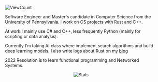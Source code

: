 ![ViewCount](https://views.whatilearened.today/views/github/bexxmodd/bexxmodd.svg?cache=remove)

Software Engineer and Master\'s candidate in Computer Science from the University of Pennsylvania. I work on OS projects with Rust and C++.

At work I mainly use C# and C++, less frequently Python (mainly for scripting or data analysis).

Currently I'm taking AI class where implement search algorithms and build deep learning models. I also write logs about Rust on my [blog](https://www.bexxmodd.com/logs)

2022 Resolution is to learn functional programming and Networked Systems.


<p align="center">
  <img title="Stats" src="https://github-readme-stats.vercel.app/api?username=bexxmodd&show_icons=true&theme=synthwave"/>
</p>
